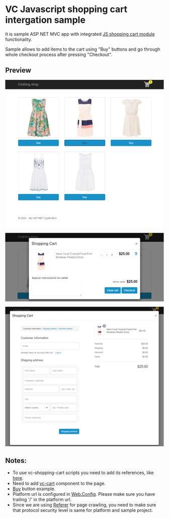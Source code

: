 # VC Javascript shopping cart intergation sample
It is sample ASP NET MVC app with integrated [JS shopping cart module](https://github.com/VirtoCommerce/vc-module-javascript-shoppingcart) functionality.

Sample allows to add items to the cart using "Buy" buttons and go through whole checkout process after pressing "Checkout".

## Preview
![Main page](/JsShoppngCartIntergationSample/docs/media/main-page.png)

![Cart](/JsShoppngCartIntergationSample/docs/media/cart-popup.png)

![Checkout](/JsShoppngCartIntergationSample/docs/media/checkout-popup.png)

## Notes:
- To use vc-shopping-cart scripts you need to add its references, like [here](https://github.com/VirtoCommerce/vc-samples/blob/master/JsShoppngCartIntergationSample/VirtoCommerce.JavaScriptShoppingCart.IntegrationSample/Views/Shared/_Layout.cshtml#L18-L27).
- Need to add [vc-cart](https://github.com/VirtoCommerce/vc-samples/blob/master/JsShoppngCartIntergationSample/VirtoCommerce.JavaScriptShoppingCart.IntegrationSample/Views/Shared/_Layout.cshtml#L39) component to the page.
- [Buy](https://github.com/VirtoCommerce/vc-samples/blob/master/JsShoppngCartIntergationSample/VirtoCommerce.JavaScriptShoppingCart.IntegrationSample/Views/Home/Index.cshtml#L8) button example.
- Platform url is configured in [Web.Config](https://github.com/VirtoCommerce/vc-samples/blob/master/JsShoppngCartIntergationSample/VirtoCommerce.JavaScriptShoppingCart.IntegrationSample/Web.config#L12). Please make sure you have trailing '/' in the platform url.
- Since we are using [Referer](https://developer.mozilla.org/en-US/docs/Web/HTTP/Headers/Referer) for page crawling, you need to make sure that protocol security level is same for platform and sample project.
